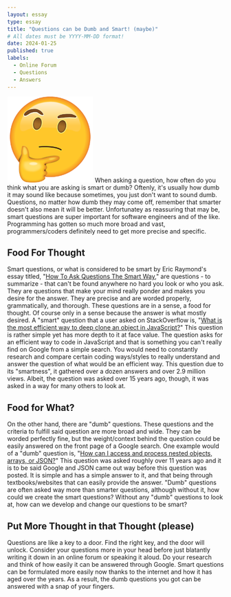 ```yaml
---
layout: essay
type: essay
title: "Questions can be Dumb and Smart! (maybe)"
# All dates must be YYYY-MM-DD format!
date: 2024-01-25
published: true
labels:
  - Online Forum
  - Questions
  - Answers
---
```

<img width="200px" class="rounded float-start pe-4" src="../img/huh.png">
When asking a question, how often do you think what you are asking is smart or dumb? Oftenly, it's usually how dumb it may sound like because sometimes, you just don't want to sound dumb. Questions, no matter how dumb they may come off, remember that smarter doesn't also mean it will be better. Unfortunatey as reassuring that may be, smart questions are super important for software engineers and of the like. Programming has gotten so much more broad and vast, programmers/coders definitely need to get more precise and specific. 

## Food For Thought

Smart questions, or what is considered to be smart by Eric Raymond's essay titled, "<a href="http://www.catb.org/esr/faqs/smart-questions.html">How To Ask Questions The Smart Way</a>," are questions - to summarize - that can't be found anywhere no hard you look or who you ask. They are questions that make your mind really ponder and makes you desire for the answer. They are precise and are worded properly, grammatically, and thorough. These questions are in a sense, a food for thought. Of course only in a sense because the answer is what mostly desired. A "smart" question that a user asked on StackOverflow is, "<a href="https://stackoverflow.com/questions/122102/what-is-the-most-efficient-way-to-deep-clone-an-object-in-javascript">What is the most efficient way to deep clone an object in JavaScript?</a>" This question is rather simple yet has more depth to it at face value. The question asks for an efficient way to code in JavaScript and that is something you can't really find on Google from a simple search. You would need to constantly research and compare certain coding ways/styles to really understand and answer the question of what would be an efficient way. This question due to its "smartness", it gathered over a dozen answers and over 2.9 million views. Albeit, the question was asked over 15 years ago, though, it was asked in a way for many others to look at. 

## Food for What? 

On the other hand, there are "dumb" questions. These questions and the criteria to fulfill said question are more broad and wide. They can be worded perfectly fine, but the weight/context behind the question could be easily answered on the front page of a Google search. One example would of a "dumb" question is, "<a href="https://stackoverflow.com/questions/11922383/how-can-i-access-and-process-nested-objects-arrays-or-json">How can I access and process nested objects, arrays, or JSON?</a>" This question was asked roughly over 11 years ago and it is to be said Google and JSON came out way before this question was posted. It is simple and has a simple answer to it, and that being through textbooks/websites that can easily provide the answer. "Dumb" questions are often asked way more than smarter questions, although without it, how could we create the smart questions? Without any "dumb" questions to look at, how can we develop and change our questions to be smart?

## Put More Thought in that Thought (please)

Questions are like a key to a door. Find the right key, and the door will unlock. Consider your questions more in your head before just blatantly writing it down in an online forum or speaking it aloud. Do your research and think of how easily it can be answered through Google. Smart questions can be formulated more easily now thanks to the internet and how it has aged over the years. As a result, the dumb questions you got can be answered with a snap of your fingers. 
